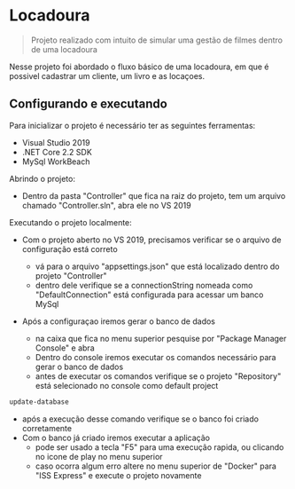 # Locadoura
> Projeto realizado com intuito de simular uma gestão de filmes dentro de uma locadoura

Nesse projeto foi abordado o fluxo básico de uma locadoura, em que é possivel cadastrar um cliente, um livro e as locaçoes.

## Configurando e executando

Para inicializar o projeto é necessário ter as seguintes ferramentas:
- Visual Studio 2019
- .NET Core 2.2 SDK
- MySql WorkBeach

Abrindo o projeto:
- Dentro da pasta "Controller" que fica na raiz do projeto, tem um arquivo chamado "Controller.sln", abra ele no VS 2019

Executando o projeto localmente:
- Com o projeto aberto no VS 2019, precisamos verificar se o arquivo de configuração está correto
  - vá para o arquivo "appsettings.json" que está localizado dentro do projeto "Controller"
  - dentro dele verifique se a connectionString nomeada como "DefaultConnection" está configurada para acessar um banco MySql

- Após a configuraçao iremos gerar o banco de dados
  - na caixa que fica no menu superior pesquise por "Package Manager Console" e abra
  - Dentro do console iremos executar os comandos necessário para gerar o banco de dados
  - antes de executar os comandos verifique se o projeto "Repository" está selecionado no console como default project

```bash
update-database
```
 
  - após a execução desse comando verifique se o banco foi criado corretamente
- Com o banco já criado iremos executar a aplicação
  - pode ser usado a tecla "F5" para uma execução rapida, ou clicando no icone de play no menu superior
  - caso ocorra algum erro altere no menu superior de "Docker" para "ISS Express" e execute o projeto novamente



